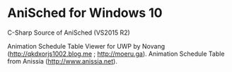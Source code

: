 AniSched for Windows 10
========

C-Sharp Source of AniSched (VS2015 R2)

Animation Schedule Table Viewer for UWP by Novang (http://qkdxorjs1002.blog.me ; http://moeru.ga).
Animation Schedule Table from Anissia (http://www.anissia.net).
